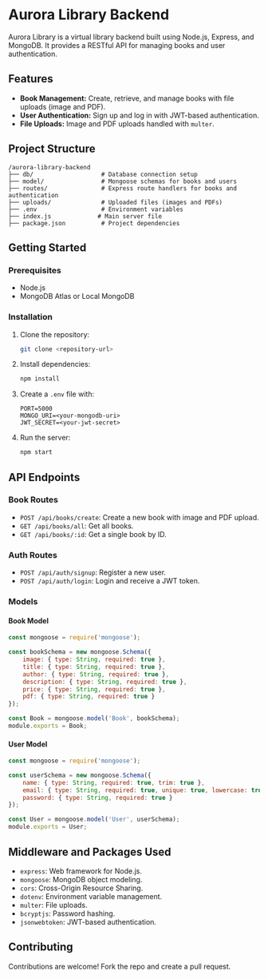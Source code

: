 # Aurora Library Backend

Aurora Library is a virtual library backend built using Node.js, Express, and MongoDB. It provides a RESTful API for managing books and user authentication.

## Features
- **Book Management:** Create, retrieve, and manage books with file uploads (image and PDF).
- **User Authentication:** Sign up and log in with JWT-based authentication.
- **File Uploads:** Image and PDF uploads handled with `multer`.

## Project Structure
```plaintext
/aurora-library-backend
├── db/                   # Database connection setup
├── model/                # Mongoose schemas for books and users
├── routes/               # Express route handlers for books and authentication
├── uploads/              # Uploaded files (images and PDFs)
├── .env                  # Environment variables
├── index.js             # Main server file
├── package.json          # Project dependencies
```

## Getting Started
### Prerequisites
- Node.js
- MongoDB Atlas or Local MongoDB

### Installation
1. Clone the repository:
   ```bash
   git clone <repository-url>
   ```
2. Install dependencies:
   ```bash
   npm install
   ```
3. Create a `.env` file with:
   ```plaintext
   PORT=5000
   MONGO_URI=<your-mongodb-uri>
   JWT_SECRET=<your-jwt-secret>
   ```
4. Run the server:
   ```bash
   npm start
   ```

## API Endpoints

### Book Routes
- `POST /api/books/create`: Create a new book with image and PDF upload.
- `GET /api/books/all`: Get all books.
- `GET /api/books/:id`: Get a single book by ID.

### Auth Routes
- `POST /api/auth/signup`: Register a new user.
- `POST /api/auth/login`: Login and receive a JWT token.

### Models

#### Book Model
```javascript
const mongoose = require('mongoose');

const bookSchema = new mongoose.Schema({
    image: { type: String, required: true },
    title: { type: String, required: true },
    author: { type: String, required: true },
    description: { type: String, required: true },
    price: { type: String, required: true },
    pdf: { type: String, required: true }
});

const Book = mongoose.model('Book', bookSchema);
module.exports = Book;
```

#### User Model
```javascript
const mongoose = require('mongoose');

const userSchema = new mongoose.Schema({
    name: { type: String, required: true, trim: true },
    email: { type: String, required: true, unique: true, lowercase: true, trim: true },
    password: { type: String, required: true }
});

const User = mongoose.model('User', userSchema);
module.exports = User;
```

## Middleware and Packages Used
- `express`: Web framework for Node.js.
- `mongoose`: MongoDB object modeling.
- `cors`: Cross-Origin Resource Sharing.
- `dotenv`: Environment variable management.
- `multer`: File uploads.
- `bcryptjs`: Password hashing.
- `jsonwebtoken`: JWT-based authentication.


## Contributing
Contributions are welcome! Fork the repo and create a pull request.




